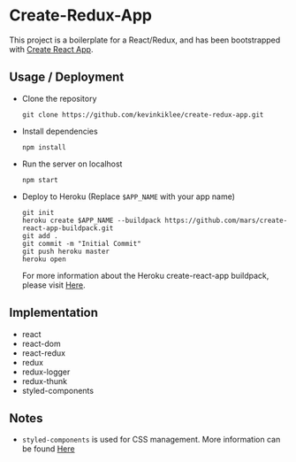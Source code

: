 # Create-Redux-App

This project is a boilerplate for a React/Redux, and has been bootstrapped with [Create React App](https://github.com/facebookincubator/create-react-app).

## Usage / Deployment

- Clone the repository

  `git clone https://github.com/kevinkiklee/create-redux-app.git`

- Install dependencies

  `npm install`

- Run the server on localhost

  `npm start`

- Deploy to Heroku (Replace `$APP_NAME` with your app name)

  ```
  git init
  heroku create $APP_NAME --buildpack https://github.com/mars/create-react-app-buildpack.git
  git add .
  git commit -m "Initial Commit"
  git push heroku master
  heroku open
  ```
  For more information about the Heroku create-react-app buildpack, please visit [Here](https://github.com/mars/create-react-app-buildpack).

## Implementation

- react
- react-dom
- react-redux
- redux
- redux-logger
- redux-thunk
- styled-components

## Notes

- `styled-components` is used for CSS management.  More information can be found [Here](https://github.com/styled-components/styled-components)

